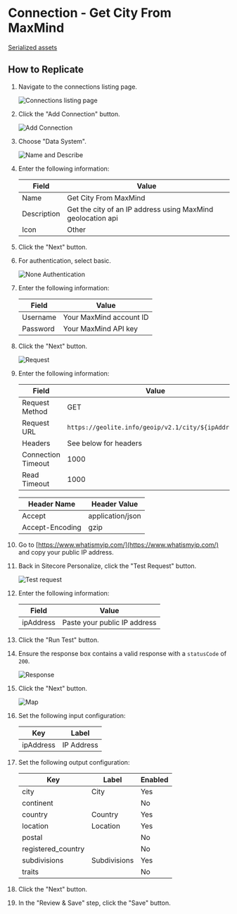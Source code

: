 # Connection - Get City From MaxMind

[Serialized assets](/demo/experience/personalize/connections/Get%20City%20from%20MaxMind)

## How to Replicate

1. Navigate to the connections listing page.

   ![Connections listing page](/docs/cdp-personalize/connections/Connections-listing-page.png)

2. Click the "Add Connection" button.

   ![Add Connection](/docs/cdp-personalize/connections/Add-connection.png)

3. Choose "Data System".

   ![Name and Describe](/docs/cdp-personalize/connections/Name-describe.png)

4. Enter the following information:

   |Field|Value|
   |-|-|
   |Name|Get City From MaxMind|
   |Description|Get the city of an IP address using MaxMind geolocation api|
   |Icon|Other|

5. Click the "Next" button.
6. For authentication, select basic.

   ![None Authentication](/docs/cdp-personalize/connections/Basic-authentication.png)

7. Enter the following information:

   |Field|Value|
   |-|-|
   |Username|Your MaxMind account ID|
   |Password|Your MaxMind API key|

8. Click the "Next" button.

   ![Request](/docs/cdp-personalize/connections/Get-request.png)

9. Enter the following information:

   |Field|Value|
   |-|-|
   |Request Method|GET|
   |Request URL|`https://geolite.info/geoip/v2.1/city/${ipAddress}`|
   |Headers|See below for headers|
   |Connection Timeout|1000|
   |Read Timeout|1000|

   |Header Name|Header Value|
   |-|-|
   |Accept|application/json|
   |Accept-Encoding|gzip|

10. Go to [https://www.whatismyip.com/](https://www.whatismyip.com/) and copy your public IP address.
11. Back in Sitecore Personalize, click the "Test Request" button.

    ![Test request](Test-connection.png)

12. Enter the following information:

    |Field|Value|
    |-|-|
    |ipAddress|Paste your public IP address|

13. Click the "Run Test" button.
14. Ensure the response box contains a valid response with a `statusCode` of `200`.

    ![Response](Response.png)

15. Click the "Next" button.

    ![Map](Map.png)

16. Set the following input configuration:

    |Key|Label|
    |-|-|
    |ipAddress|IP Address|

17. Set the following output configuration:

    |Key|Label|Enabled|
    |-|-|-|
    |city|City|Yes|
    |continent||No|
    |country|Country|Yes|
    |location|Location|Yes|
    |postal||No|
    |registered_country||No|
    |subdivisions|Subdivisions|Yes|
    |traits||No|

18. Click the "Next" button.
19. In the "Review & Save" step, click the "Save" button.
